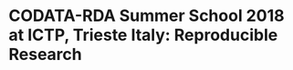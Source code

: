 CODATA-RDA Summer School 2018 at ICTP, Trieste Italy: Reproducible Research 
=======


                   


